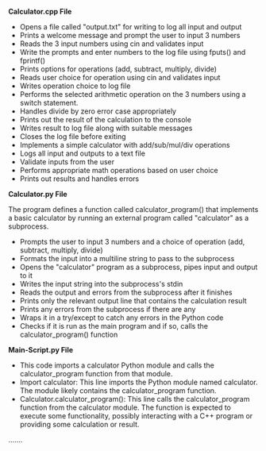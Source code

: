 **Calculator.cpp File**

- Opens a file called "output.txt" for writing to log all input and output
- Prints a welcome message and prompt the user to input 3 numbers
- Reads the 3 input numbers using cin and validates input
- Write the prompts and enter numbers to the log file using fputs() and fprintf()
- Prints options for operations (add, subtract, multiply, divide)
- Reads user choice for operation using cin and validates input
- Writes operation choice to log file
- Performs the selected arithmetic operation on the 3 numbers using a switch statement.
- Handles divide by zero error case appropriately
- Prints out the result of the calculation to the console
- Writes result to log file along with suitable messages
- Closes the log file before exiting
- Implements a simple calculator with add/sub/mul/div operations
- Logs all input and outputs to a text file
- Validate inputs from the user
- Performs appropriate math operations based on user choice
- Prints out results and handles errors


**Calculator.py File**

The program defines a function called calculator_program() that implements a basic calculator by running an external program called "calculator" as a subprocess.

- Prompts the user to input 3 numbers and a choice of operation (add, subtract, multiply, divide)
- Formats the input into a multiline string to pass to the subprocess
- Opens the "calculator" program as a subprocess, pipes input and output to it
- Writes the input string into the subprocess's stdin
- Reads the output and errors from the subprocess after it finishes
- Prints only the relevant output line that contains the calculation result
- Prints any errors from the subprocess if there are any
- Wraps it in a try/except to catch any errors in the Python code
- Checks if it is run as the main program and if so, calls the calculator_program() function

**Main-Script.py File**

- This code imports a calculator Python module and calls the calculator_program function from that module. 
- Import calculator: This line imports the Python module named calculator. The module likely contains the calculator_program function.
- Calculator.calculator_program(): This line calls the calculator_program function from the calculator module. The function is expected to execute some functionality, possibly interacting with a C++ program or providing some calculation or result.

.......
